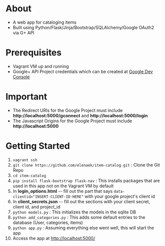# About
- A web app for cataloging items
- Built using Python/Flask/Jinja/Bootstrap/SQLAlchemy/Google OAuth2 via G+ API

# Prerequisites
- Vagrant VM up and running
- Google+ API Project credentials which can be created at [Google Dev Console](https://console.developers.google.com/)

# Important
- The Redirect URIs for the Google Project must include **http://localhost:5000/gconnect** and **http://localhost:5000/login**
- The Javascript Origins for the Google Project must include **http://localhost:5000**

# Getting Started
1. `vagrant ssh`
2. `git clone https://github.com/elenaek/item-catalog.git` : Clone the Git Repo
3. `cd item-catalog`
3. `pip install flask-bootstrap flask-nav` : This installs packages that are used in this app not on the Vagrant VM by default
4. In **login_options.html** -- fill out the part that says `data-clientid="INSERT-CLIENT-ID-HERE"` with your google project's client id
5. In **client_secrets.json** -- fill out the sections with your client secret, client id, and project_id
6. `python models.py` : This initializes the models in the sqlite DB
7. `python add_categories.py` : This adds some default entries to the database (User, categories, items)
8. `python app.py` : Assuming everything else went well, this will start the app
9. Access the app at [http://localhost:5000/](http://localhost:5000/)
